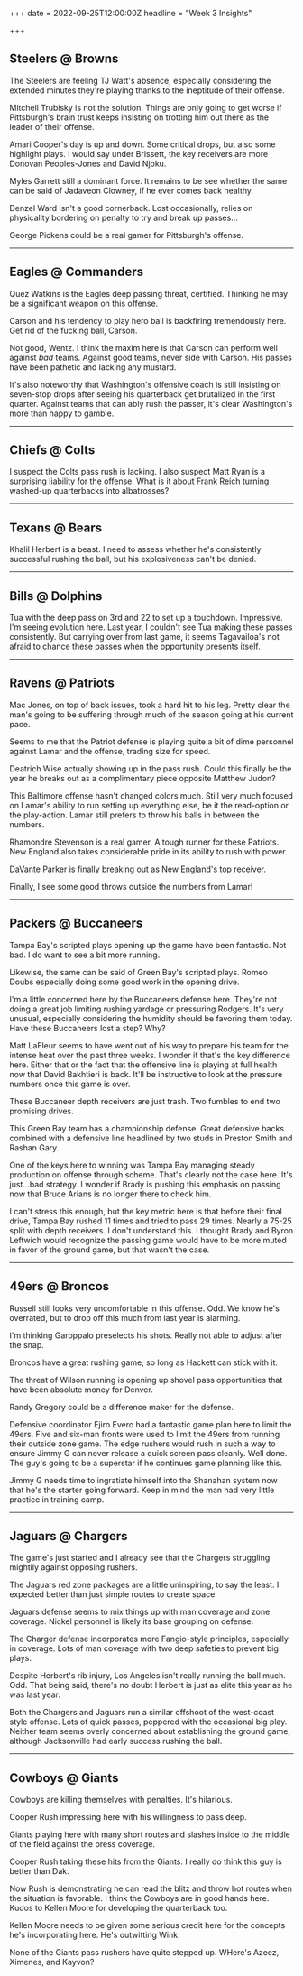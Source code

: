 +++
date = 2022-09-25T12:00:00Z
headline = "Week 3 Insights"

+++
## Steelers @ Browns

The Steelers are feeling TJ Watt's absence, especially considering the extended minutes they're playing thanks to the ineptitude of their offense.

Mitchell Trubisky is not the solution. Things are only going to get worse if Pittsburgh's brain trust keeps insisting on trotting him out there as the leader of their offense.

Amari Cooper's day is up and down. Some critical drops, but also some highlight plays. I would say under Brissett, the key receivers are more Donovan Peoples-Jones and David Njoku.

Myles Garrett still a dominant force. It remains to be see whether the same can be said of Jadaveon Clowney, if he ever comes back healthy.

Denzel Ward isn't a good cornerback. Lost occasionally, relies on physicality bordering on penalty to try and break up passes...

George Pickens could be a real gamer for Pittsburgh's offense.

***

## Eagles @ Commanders

Quez Watkins is the Eagles deep passing threat, certified. Thinking he may be a significant weapon on this offense.

Carson and his tendency to play hero ball is backfiring tremendously here. Get rid of the fucking ball, Carson.

Not good, Wentz. I think the maxim here is that Carson can perform well against _bad_ teams. Against good teams, never side with Carson. His passes have been pathetic and lacking any mustard.

It's also noteworthy that Washington's offensive coach is still insisting on seven-stop drops after seeing his quarterback get brutalized in the first quarter. Against teams that can ably rush the passer, it's clear Washington's more than happy to gamble.

***

## Chiefs @ Colts

I suspect the Colts pass rush is lacking. I also suspect Matt Ryan is a surprising liability for the offense. What is it about Frank Reich turning washed-up quarterbacks into albatrosses?

***

## Texans @ Bears

Khalil Herbert is a beast. I need to assess whether he's consistently successful rushing the ball, but his explosiveness can't be denied.

***

## Bills @ Dolphins

Tua with the deep pass on 3rd and 22 to set up a touchdown. Impressive. I'm seeing evolution here. Last year, I couldn't see Tua making these passes consistently. But carrying over from last game, it seems Tagavailoa's not afraid to chance these passes when the opportunity presents itself.

***

## Ravens @ Patriots

Mac Jones, on top of back issues, took a hard hit to his leg. Pretty clear the man's going to be suffering through much of the season going at his current pace.

Seems to me that the Patriot defense is playing quite a bit of dime personnel against Lamar and the offense, trading size for speed.

Deatrich Wise actually showing up in the pass rush. Could this finally be the year he breaks out as a complimentary piece opposite Matthew Judon?

This Baltimore offense hasn't changed colors much. Still very much focused on Lamar's ability to run setting up everything else, be it the read-option or the play-action. Lamar still prefers to throw his balls in between the numbers.

Rhamondre Stevenson is a real gamer. A tough runner for these Patriots. New England also takes considerable pride in its ability to rush with power.

DaVante Parker is finally breaking out as New England's top receiver.

Finally, I see some good throws outside the numbers from Lamar!

***

## Packers @ Buccaneers

Tampa Bay's scripted plays opening up the game have been fantastic. Not bad. I do want to see a bit more running.

Likewise, the same can be said of Green Bay's scripted plays. Romeo Doubs especially doing some good work in the opening drive.

I'm a little concerned here by the Buccaneers defense here. They're not doing a great job limiting rushing yardage or pressuring Rodgers. It's very unusual, especially considering the humidity should be favoring them today. Have these Buccaneers lost a step? Why?

Matt LaFleur seems to have went out of his way to prepare his team for the intense heat over the past three weeks. I wonder if that's the key difference here. Either that or the fact that the offensive line is playing at full health now that David Bakhtieri is back. It'll be instructive to look at the pressure numbers once this game is over.

These Buccaneer depth receivers are just trash. Two fumbles to end two promising drives.

This Green Bay team has a championship defense. Great defensive backs combined with a defensive line headlined by two studs in Preston Smith and Rashan Gary.

One of the keys here to winning was Tampa Bay managing steady production on offense through scheme. That's clearly not the case here. It's just...bad strategy. I wonder if Brady is pushing this emphasis on passing now that Bruce Arians is no longer there to check him.

I can't stress this enough, but the key metric here is that before their final drive, Tampa Bay rushed 11 times and tried to pass 29 times. Nearly a 75-25 split with depth receivers. I don't understand this. I thought Brady and Byron Leftwich would recognize the passing game would have to be more muted in favor of the ground game, but that wasn't the case.

***

## 49ers @ Broncos

Russell still looks very uncomfortable in this offense. Odd. We know he's overrated, but to drop off this much from last year is alarming.

I'm thinking Garoppalo preselects his shots. Really not able to adjust after the snap.

Broncos have a great rushing game, so long as Hackett can stick with it.

The threat of Wilson running is opening up shovel pass opportunities that have been absolute money for Denver.

Randy Gregory could be a difference maker for the defense.

Defensive coordinator Ejiro Evero had a fantastic game plan here to limit the 49ers. Five and six-man fronts were used to limit the 49ers from running their outside zone game. The edge rushers would rush in such a way to ensure Jimmy G can never release a quick screen pass cleanly. Well done. The guy's going to be a superstar if he continues game planning like this.

Jimmy G needs time to ingratiate himself into the Shanahan system now that he's the starter going forward. Keep in mind the man had very little practice in training camp.

***

## Jaguars @ Chargers

The game's just started and I already see that the Chargers struggling mightily against opposing rushers.

The Jaguars red zone packages are a little uninspiring, to say the least. I expected better than just simple routes to create space.

Jaguars defense seems to mix things up with man coverage and zone coverage. Nickel personnel is likely its base grouping on defense.

The Charger defense incorporates more Fangio-style principles, especially in coverage. Lots of man coverage with two deep safeties to prevent big plays.

Despite Herbert's rib injury, Los Angeles isn't really running the ball much. Odd. That being said, there's no doubt Herbert is just as elite this year as he was last year.

Both the Chargers and Jaguars run a similar offshoot of the west-coast style offense. Lots of quick passes, peppered with the occasional big play. Neither team seems overly concerned about establishing the ground game, although Jacksonville had early success rushing the ball.

***

## Cowboys @ Giants

Cowboys are killing themselves with penalties. It's hilarious.

Cooper Rush impressing here with his willingness to pass deep.

Giants playing here with many short routes and slashes inside to the middle of the field against the press coverage.

Cooper Rush taking these hits from the Giants. I really do think this guy is better than Dak.

Now Rush is demonstrating he can read the blitz and throw hot routes when the situation is favorable. I think the Cowboys are in good hands here. Kudos to Kellen Moore for developing the quarterback too.

Kellen Moore needs to be given some serious credit here for the concepts he's incorporating here. He's outwitting Wink.

None of the Giants pass rushers have quite stepped up. WHere's Azeez, Ximenes, and Kayvon?